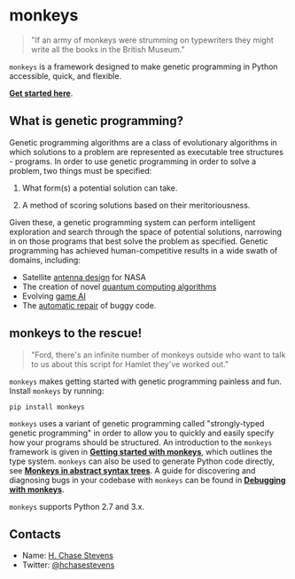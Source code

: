 # monkeys
> "If an army of monkeys were strumming on typewriters they might write all the books in the British Museum."

`monkeys` is a framework designed to make genetic programming in Python accessible, quick, and flexible.

[**Get started here**](examples/notebooks/Getting%20started%20with%20monkeys.ipynb).


## What is genetic programming?

Genetic programming algorithms are a class of evolutionary algorithms in which solutions to a problem are represented as executable tree 
structures - programs. In order to use genetic programming in order to solve a problem, two things must be specified:

1. What form(s) a potential solution can take.

2. A method of scoring solutions based on their meritoriousness.

Given these, a genetic programming system can perform intelligent exploration and search through the space of potential solutions, 
narrowing in on those programs that best solve the problem as specified. Genetic programming has achieved human-competitive 
results in a wide swath of domains, including:

- Satellite [antenna design](https://ti.arc.nasa.gov/m/pub-archive/1244h/1244%20(Hornby).pdf) for NASA
- The creation of novel [quantum computing algorithms](http://faculty.hampshire.edu/lspector/pubs/GP-quantum-GP98-with-cite.pdf)
- Evolving [game AI](https://cs.gmu.edu/~sean/papers/robocupShort.pdf)
- The [automatic repair](http://dijkstra.cs.virginia.edu/genprog/papers/weimer-icse2012-genprog-preprint.pdf) of buggy code.


## monkeys to the rescue!

> "Ford, there's an infinite number of monkeys outside who want to talk to us about this script for Hamlet they've worked out."

`monkeys` makes getting started with genetic programming painless and fun. Install `monkeys` by running:

```
pip install monkeys
```

`monkeys` uses a variant of genetic programming called "strongly-typed genetic programming" in order to allow you to quickly and easily
specify how your programs should be structured. An introduction to the `monkeys` framework is given in [**Getting started with monkeys**](examples/notebooks/Getting%20started%20with%20monkeys.ipynb), 
which outlines the type system. `monkeys` can also be used to generate Python code directly, see [**Monkeys in abstract syntax trees**](examples/notebooks/Monkeys%20in%20abstract%20syntax%20trees.ipynb). 
A guide for discovering and diagnosing bugs in your codebase with `monkeys` can be found in [**Debugging with monkeys**](examples/notebooks/Debugging%20with%20monkeys.ipynb).

`monkeys` supports Python 2.7 and 3.x.


## Contacts

* Name: [H. Chase Stevens](http://www.chasestevens.com)
* Twitter: [@hchasestevens](https://twitter.com/hchasestevens)
